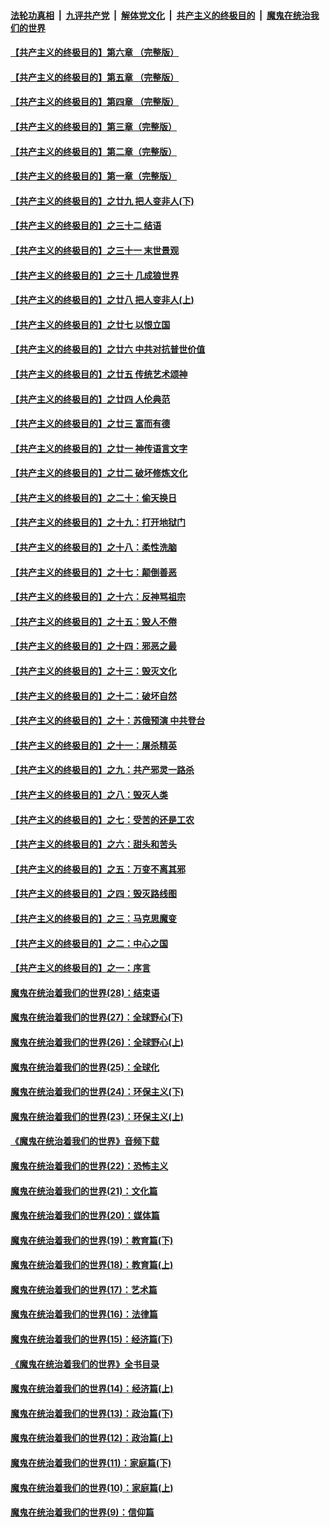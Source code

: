 ####  [法轮功真相](../../../../basic/blob/master/README.md?t=07051731) &nbsp;|&nbsp; [九评共产党](../../../../9ping.md/blob/master/README.md?t=07051731) &nbsp;|&nbsp; [解体党文化](../../../../jtdwh.md/blob/master/README.md?t=07051731)  &nbsp;|&nbsp; [共产主义的终极目的](../../../../gczydzjmd.md/blob/master/README.md?t=07051731) &nbsp;|&nbsp; [魔鬼在统治我们的世界](../../../../mgztzwmdsj.md/blob/master/README.md?t=07051731) 

#### [【共产主义的终极目的】第六章 （完整版）](../pages/nsc422/n11428913.md?t=07051731) 

#### [【共产主义的终极目的】第五章 （完整版）](../pages/nsc422/n11428912.md?t=07051731) 

#### [【共产主义的终极目的】第四章 （完整版）](../pages/nsc422/n11428907.md?t=07051731) 

#### [【共产主义的终极目的】第三章（完整版）](../pages/nsc422/n11428848.md?t=07051731) 

#### [【共产主义的终极目的】第二章（完整版）](../pages/nsc422/n11428831.md?t=07051731) 

#### [【共产主义的终极目的】第一章（完整版）](../pages/nsc422/n11417651.md?t=07051731) 

#### [【共产主义的终极目的】之廿九 把人变非人(下)](../pages/nsc422/n11344140.md?t=07051731) 

#### [【共产主义的终极目的】之三十二 结语](../pages/nsc422/n11360535.md?t=07051731) 

#### [【共产主义的终极目的】之三十一 末世景观](../pages/nsc422/n11351129.md?t=07051731) 

#### [【共产主义的终极目的】之三十 几成狼世界](../pages/nsc422/n11348280.md?t=07051731) 

#### [【共产主义的终极目的】之廿八 把人变非人(上)](../pages/nsc422/n11340492.md?t=07051731) 

#### [【共产主义的终极目的】之廿七 以恨立国](../pages/nsc422/n11336944.md?t=07051731) 

#### [【共产主义的终极目的】之廿六 中共对抗普世价值](../pages/nsc422/n11324785.md?t=07051731) 

#### [【共产主义的终极目的】之廿五 传统艺术颂神](../pages/nsc422/n11296396.md?t=07051731) 

#### [【共产主义的终极目的】之廿四 人伦典范](../pages/nsc422/n11296397.md?t=07051731) 

#### [【共产主义的终极目的】之廿三 富而有德](../pages/nsc422/n11283598.md?t=07051731) 

#### [【共产主义的终极目的】之廿一 神传语言文字](../pages/nsc422/n11263265.md?t=07051731) 

#### [【共产主义的终极目的】之廿二 破坏修炼文化](../pages/nsc422/n11245728.md?t=07051731) 

#### [【共产主义的终极目的】之二十：偷天换日](../pages/nsc422/n11238846.md?t=07051731) 

#### [【共产主义的终极目的】之十九：打开地狱门](../pages/nsc422/n11206376.md?t=07051731) 

#### [【共产主义的终极目的】之十八：柔性洗脑](../pages/nsc422/n11199994.md?t=07051731) 

#### [【共产主义的终极目的】之十七：颠倒善恶](../pages/nsc422/n11179782.md?t=07051731) 

#### [【共产主义的终极目的】之十六：反神骂祖宗](../pages/nsc422/n11166798.md?t=07051731) 

#### [【共产主义的终极目的】之十五：毁人不倦](../pages/nsc422/n11166792.md?t=07051731) 

#### [【共产主义的终极目的】之十四：邪恶之最](../pages/nsc422/n11150249.md?t=07051731) 

#### [【共产主义的终极目的】之十三：毁灭文化](../pages/nsc422/n11135227.md?t=07051731) 

#### [【共产主义的终极目的】之十二：破坏自然](../pages/nsc422/n11135214.md?t=07051731) 

#### [【共产主义的终极目的】之十：苏俄预演 中共登台](../pages/nsc422/n11118424.md?t=07051731) 

#### [【共产主义的终极目的】之十一：屠杀精英](../pages/nsc422/n11118442.md?t=07051731) 

#### [【共产主义的终极目的】之九：共产邪灵一路杀](../pages/nsc422/n11114139.md?t=07051731) 

#### [【共产主义的终极目的】之八：毁灭人类](../pages/nsc422/n11108503.md?t=07051731) 

#### [【共产主义的终极目的】之七：受苦的还是工农](../pages/nsc422/n11101809.md?t=07051731) 

#### [【共产主义的终极目的】之六：甜头和苦头](../pages/nsc422/n11096971.md?t=07051731) 

#### [【共产主义的终极目的】之五：万变不离其邪](../pages/nsc422/n11091285.md?t=07051731) 

#### [【共产主义的终极目的】之四：毁灭路线图](../pages/nsc422/n11086284.md?t=07051731) 

#### [【共产主义的终极目的】之三：马克思魔变](../pages/nsc422/n11061941.md?t=07051731) 

#### [【共产主义的终极目的】之二：中心之国](../pages/nsc422/n11047728.md?t=07051731) 

#### [【共产主义的终极目的】之一：序言](../pages/nsc422/n11086077.md?t=07051731) 

#### [魔鬼在统治着我们的世界(28)：结束语](../pages/nsc422/n10936246.md?t=07051731) 

#### [魔鬼在统治着我们的世界(27)：全球野心(下)](../pages/nsc422/n10928319.md?t=07051731) 

#### [魔鬼在统治着我们的世界(26)：全球野心(上)](../pages/nsc422/n10900318.md?t=07051731) 

#### [魔鬼在统治着我们的世界(25)：全球化](../pages/nsc422/n10788205.md?t=07051731) 

#### [魔鬼在统治着我们的世界(24)：环保主义(下)](../pages/nsc422/n10695307.md?t=07051731) 

#### [魔鬼在统治着我们的世界(23)：环保主义(上)](../pages/nsc422/n10688613.md?t=07051731) 

#### [《魔鬼在统治着我们的世界》音频下载](../pages/nsc422/n10635553.md?t=07051731) 

#### [魔鬼在统治着我们的世界(22)：恐怖主义](../pages/nsc422/n10614727.md?t=07051731) 

#### [魔鬼在统治着我们的世界(21)：文化篇](../pages/nsc422/n10597706.md?t=07051731) 

#### [魔鬼在统治着我们的世界(20)：媒体篇](../pages/nsc422/n10586579.md?t=07051731) 

#### [魔鬼在统治着我们的世界(19)：教育篇(下)](../pages/nsc422/n10564808.md?t=07051731) 

#### [魔鬼在统治着我们的世界(18)：教育篇(上)](../pages/nsc422/n10526970.md?t=07051731) 

#### [魔鬼在统治着我们的世界(17)：艺术篇](../pages/nsc422/n10499093.md?t=07051731) 

#### [魔鬼在统治着我们的世界(16)：法律篇](../pages/nsc422/n10485969.md?t=07051731) 

#### [魔鬼在统治着我们的世界(15)：经济篇(下)](../pages/nsc422/n10469975.md?t=07051731) 

#### [《魔鬼在统治着我们的世界》全书目录](../pages/nsc422/n10464261.md?t=07051731) 

#### [魔鬼在统治着我们的世界(14)：经济篇(上)](../pages/nsc422/n10457370.md?t=07051731) 

#### [魔鬼在统治着我们的世界(13)：政治篇(下)](../pages/nsc422/n10448270.md?t=07051731) 

#### [魔鬼在统治着我们的世界(12)：政治篇(上)](../pages/nsc422/n10444576.md?t=07051731) 

#### [魔鬼在统治着我们的世界(11)：家庭篇(下)](../pages/nsc422/n10440961.md?t=07051731) 

#### [魔鬼在统治着我们的世界(10)：家庭篇(上)](../pages/nsc422/n10435448.md?t=07051731) 

#### [魔鬼在统治着我们的世界(9)：信仰篇](../pages/nsc422/n10432159.md?t=07051731) 

